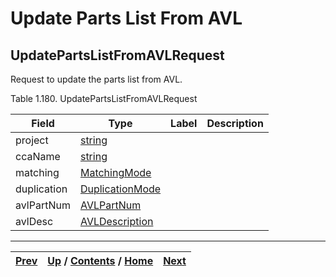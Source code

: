 # Update Parts List From AVL

## UpdatePartsListFromAVLRequest

Request to update the parts list from AVL.

Table 1.180. UpdatePartsListFromAVLRequest

Field| Type| Label| Description  
---|---|---|---  
project| [string](ch01s11.md "gRPC Scalar Value Types")|  |    
ccaName| [string](ch01s11.md "gRPC Scalar Value Types")|  |    
matching| [MatchingMode](ch01s08s16.md "MatchingMode")|  |    
duplication| [DuplicationMode](ch01s08s15.md "DuplicationMode")|  |    
avlPartNum| [AVLPartNum](ch01s08s14.md "AVLPartNum")|  |    
avlDesc| [AVLDescription](ch01s08s13.md "AVLDescription")|  |    
  
  

* * *

[Prev](ch01s08s09s05.md) | [Up](ch01s08.md) / [Contents](index.md) / [Home](../../index.htm)|  [Next](ch01s08s10s02.md)  
---|---|---

